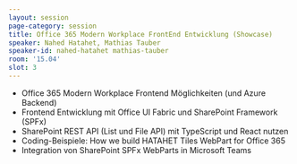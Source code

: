 ```yaml
---
layout: session
page-category: session
title: Office 365 Modern Workplace FrontEnd Entwicklung (Showcase)
speaker: Nahed Hatahet, Mathias Tauber
speaker-id: nahed-hatahet mathias-tauber
room: '15.04'
slot: 3
---
```


- Office 365 Modern Workplace Frontend Möglichkeiten (und Azure Backend)
- Frontend Entwicklung mit Office UI Fabric und SharePoint Framework (SPFx)
- SharePoint REST API (List und File API) mit TypeScript und React nutzen
- Coding-Beispiele: How we build HATAHET Tiles WebPart for Office 365
- Integration von SharePoint SPFx WebParts in Microsoft Teams
